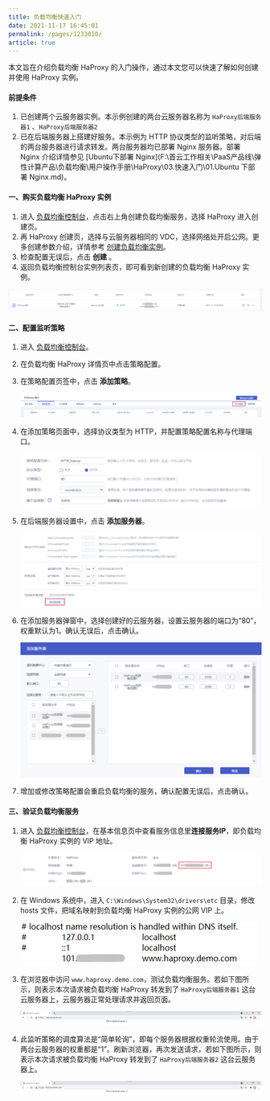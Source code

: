 ```yaml
---
title: 负载均衡快速入门 
date: 2021-11-17 16:45:01
permalink: /pages/1233010/
article: true
---
```



本文旨在介绍负载均衡 HaProxy 的入门操作，通过本文您可以快速了解如何创建并使用 HaProxy 实例。

#### 前提条件

1. 已创建两个云服务器实例。本示例创建的两台云服务器名称为 `HaProxy后端服务器1` 、`HaProxy后端服务器2`
2. 已在后端服务器上搭建好服务。本示例为 HTTP 协议类型的监听策略，对后端的两台服务器进行请求转发。两台服务器均已部署 Nginx 服务器。部署 Nginx 介绍详情参见 [Ubuntu下部署 Nginx](F:\首云工作相关\PaaS产品线\弹性计算产品\负载均衡\用户操作手册\HaProxy\03.快速入门\01.Ubuntu 下部署 Nginx.md)。

#### 一、购买负载均衡 HaProxy 实例

1. 进入 [负载均衡控制台](https://console.capitalonline.net/loadbalancers)，点击右上角创建负载均衡服务，选择 HaProxy 进入创建页。
2. 再 HaProxy 创建页，选择与云服务器相同的 VDC，选择网络处开启公网。更多创建参数介绍，详情参考 [创建负载均衡实例](F:\首云工作相关\PaaS产品线\弹性计算产品\负载均衡\用户操作手册\HaProxy\04.操作指南\00.负载均衡实例\00.创建负载均衡实例.md)。
3. 检查配置无误后，点击 **创建** 。
4. 返回负载均衡控制台实例列表页，即可看到新创建的负载均衡 HaProxy 实例。

![控制台查看实例](../pic/快速入门-控制台查看实例.png)

#### 二、配置监听策略

1. 进入 [负载均衡控制台](https://console.capitalonline.net/loadbalancers)。

2. 在负载均衡 HaProxy 详情页中点击策略配置。

3. 在策略配置页签中，点击 **添加策略**。

   ![添加策略](../pic/快速入门-添加策略.png)

4. 在添加策略页面中，选择协议类型为 HTTP，并配置策略配置名称与代理端口。

   ![策略名称及端口](../pic/快速入门-策略名称及端口.png)

5. 在后端服务器设置中，点击 **添加服务器**。

   ![后端服务器设置](../pic/快速入门-后端服务器设置.png)

6. 在添加服务器弹窗中，选择创建好的云服务器，设置云服务器的端口为“80”，权重默认为1。确认无误后，点击确认。

   ![添加服务器](../pic/快速入门-添加服务器.png)

7. 增加或修改策略配置会重启负载均衡的服务，确认配置无误后，点击确认。

#### 三、验证负载均衡服务

1. 进入 [负载均衡控制台](https://console.capitalonline.net/loadbalancers)，在基本信息页中查看服务信息里**连接服务IP**，即负载均衡 HaProxy 实例的 VIP 地址。

   ![查看VIP](../pic/快速入门-查看VIP.png)

2. 在 Windows 系统中，进入 `C:\Windows\System32\drivers\etc` 目录，修改 hosts 文件，把域名映射到负载均衡 HaProxy 实例的公网 VIP 上。

   ![配置host](../pic/快速入门-配置host.png)

3. 在浏览器中访问 `www.haproxy.demo.com`，测试负载均衡服务。若如下图所示，则表示本次请求被负载均衡 HaProxy  转发到了 `HaProxy后端服务器1` 这台云服务器上，云服务器正常处理请求并返回页面。

   ![VIP访问1](../pic/快速入门-VIP访问1.png)

4. 此监听策略的调度算法是“简单轮询”，即每个服务器根据权重轮流使用。由于两台云服务器的权重都是“1”。刷新浏览器，再次发送请求，若如下图所示，则表示本次请求被负载均衡 HaProxy 转发到了 `HaProxy后端服务器2` 这台云服务器上。

   ![VIP访问1](../pic/快速入门-VIP访问2.png)
